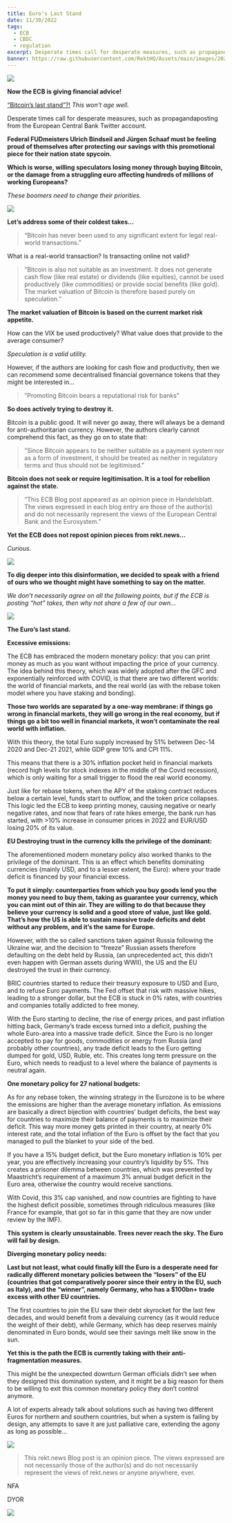 ```yaml
---
title: Euro's Last Stand
date: 11/30/2022
tags:
  - ECB
  - CBDC
  - regulation
excerpt: Desperate times call for desperate measures, such as propagandaposting from the European Central Bank Twitter account. Is the ECB giving financial advice?! This won’t age well. 
banner: https://raw.githubusercontent.com/RektHQ/Assets/main/images/2022/11/eurolast-header.png
---
```

![](https://raw.githubusercontent.com/RektHQ/Assets/main/images/2022/11/eurolast-header.png)

**Now the ECB is giving financial advice!**

[“Bitcoin’s last stand”?!](https://twitter.com/ecb/status/1597894360510922752) _This won’t age well._

Desperate times call for desperate measures, such as propagandaposting from the European Central Bank Twitter account.

**Federal FUDmeisters Ulrich Bindseil and Jürgen Schaaf must be feeling proud of themselves after protecting our savings with this promotional piece for their nation state spycoin.**

**Which is worse, willing speculators losing money through buying Bitcoin, or the damage from a struggling euro affecting hundreds of millions of working Europeans?** 

_These boomers need to change their priorities._

![](https://raw.githubusercontent.com/RektHQ/Assets/main/images/2021/03/rekt-linebreak.png) 

**Let’s address some of their coldest takes…**


>“Bitcoin has never been used to any significant extent for legal real-world transactions.”

What is a real-world transaction? Is transacting online not valid? 

>”Bitcoin is also not suitable as an investment. It does not generate cash flow (like real estate) or dividends (like equities), cannot be used productively (like commodities) or provide social benefits (like gold). The market valuation of Bitcoin is therefore based purely on speculation.”

**The market valuation of Bitcoin is based on the current market risk appetite.** 

How can the VIX be used productively? What value does that provide to the average consumer? 

_Speculation is a valid utility._

However, if the authors are looking for cash flow and productivity, then we can recommend some decentralised financial governance tokens that they might be interested in…
>”Promoting Bitcoin bears a reputational risk for banks”

**So does actively trying to destroy it.** 

Bitcoin is a public good. It will never go away, there will always be a demand for anti-authoritarian currency. However, the authors clearly cannot comprehend this fact, as they go on to state that:

>”Since Bitcoin appears to be neither suitable as a payment system nor as a form of investment, it should be treated as neither in regulatory terms and thus should not be legitimised.” 

**Bitcoin does not seek or require legitimisation. It is a tool for rebellion against the state.**

>”This ECB Blog post appeared as an opinion piece in Handelsblatt. The views expressed in each blog entry are those of the author(s) and do not necessarily represent the views of the European Central Bank and the Eurosystem.”
>
**Yet the ECB does not repost opinion pieces from rekt.news…**

_Curious._

![](https://raw.githubusercontent.com/RektHQ/Assets/main/images/2021/03/rekt-linebreak.png) 

**To dig deeper into this disinformation, we decided to speak with a friend of ours who we thought might have something to say on the matter.**

_We don’t necessarily agree on all the following points, but if the ECB is posting “hot” takes, then why not share a few of our own…_ 

![](https://raw.githubusercontent.com/RektHQ/Assets/main/images/2022/11/eurolast-bear.png)

**The Euro’s last stand.**

**Excessive emissions:**

The ECB has embraced the modern monetary policy: that you can print money as much as you want without impacting the price of your currency. The idea behind this theory, which was widely adopted after the GFC and exponentially reinforced with COVID, is that there are two different worlds: the world of financial markets, and the real world (as with the rebase token model where you have staking and bonding). 

**Those two worlds are separated by a one-way membrane: if things go wrong in financial markets, they will go wrong in the real economy, but if things go a bit too well in financial markets, it won’t contaminate the real world with inflation.**

With this theory, the total Euro supply increased by 51% between Dec-14 2020 and Dec-21 2021, while GDP grew 10% and CPI 11%. 

This means that there is a 30% inflation pocket held in financial markets (record high levels for stock indexes in the middle of the Covid recession), which is only waiting for a small trigger to flood the real world economy. 

Just like for rebase tokens, when the APY of the staking contract reduces below a certain level, funds start to outflow, and the token price collapses. This logic led the ECB to keep printing money, causing negative or nearly negative rates, and now that fears of rate hikes emerge, the bank run has started, with >10% increase in consumer prices in 2022 and EUR/USD losing 20% of its value.

**EU Destroying trust in the currency kills the privilege of the dominant:**

The aforementioned modern monetary policy also worked thanks to the privilege of the dominant. This is an effect which benefits dominating currencies (mainly USD, and to a lesser extent, the Euro): where your trade deficit is financed by your financial excess. 

**To put it simply: counterparties from which you buy goods lend you the money you need to buy them, taking as guarantee your currency, which you can mint out of thin air. They are willing to do that because they believe your currency is solid and a good store of value, just like gold. That’s how the US is able to sustain massive trade deficits and debt without any problem, and it’s the same for Europe.**

However, with the so called sanctions taken against Russia following the Ukraine war, and the decision to “freeze” Russian assets therefore defaulting on the debt held by Russia, (an unprecedented act, this didn’t even happen with German assets during WWII), the US and the EU destroyed the trust in their currency. 

BRIC countries started to reduce their treasury exposure to USD and Euro, and to refuse Euro payments. The Fed offset that risk with massive hikes, leading to a stronger dollar, but the ECB is stuck in 0% rates, with countries and companies totally addicted to free money.

With the Euro starting to decline, the rise of energy prices, and past inflation hitting back, Germany’s trade excess turned into a deficit, pushing the whole Euro-area into a massive trade deficit. Since the Euro is no longer accepted to pay for goods, commodities or energy from Russia (and probably other countries), any trade deficit leads to the Euro getting dumped for gold, USD, Ruble, etc. This creates long term pressure on the Euro, which needs to readjust to a level where the balance of payments is neutral again.

**One monetary policy for 27 national budgets:**

As for any rebase token, the winning strategy in the Eurozone is to be where the emissions are higher than the average monetary inflation. As emissions are basically a direct bijection with countries’ budget deficits, the best way for countries to maximize their balance of payments is to maximize their deficit. This way more money gets printed in their country, at nearly 0% interest rate, and the total inflation of the Euro is offset by the fact that you managed to pull the blanket to your side of the bed. 

If you have a 15% budget deficit, but the Euro monetary inflation is 10% per year, you are effectively increasing your country’s liquidity by 5%. This creates a prisoner dilemma between countries, which was prevented by Maastricht’s requirement of a maximum 3% annual budget deficit in the Euro area, otherwise the country would receive sanctions.

With Covid, this 3% cap vanished, and now countries are fighting to have the highest deficit possible, sometimes through ridiculous measures (like France for example, that got so far in this game that they are now under review by the IMF).

**This system is clearly unsustainable. Trees never reach the sky. The Euro will fail by design.**

**Diverging monetary policy needs:**

**Last but not least, what could finally kill the Euro is a desperate need for radically different monetary policies between the “losers” of the EU (countries that got comparatively poorer since their entry in the EU, such as Italy), and the “winner”, namely Germany, who has a $100bn+ trade excess with other EU countries.**

The first countries to join the EU saw their debt skyrocket for the last few decades, and would benefit from a devaluing currency (as it would reduce the weight of their debt), while Germany, which has deep reserves mainly denominated in Euro bonds, would see their savings melt like snow in the sun.

**Yet this is the path the ECB is currently taking with their anti-fragmentation measures.**

This might be the unexpected downturn German officials didn’t see when they designed this domination system, and it might be a big reason for them to be willing to exit this common monetary policy they don’t control anymore. 

A lot of experts already talk about solutions such as having two different Euros for northern and southern countries, but when a system is failing by design, any attempts to save it are just palliative care, extending the agony as long as possible…

![](https://raw.githubusercontent.com/RektHQ/Assets/main/images/2021/03/rekt-linebreak.png) 

>This rekt.news Blog post is an opinion piece. The views expressed are not necessarily those of the author(s) and do not necessarily represent the views of rekt.news or anyone anywhere, ever.

NFA

DYOR



![](https://raw.githubusercontent.com/RektHQ/Assets/main/images/2021/08/rekt-outline-conc.png)
